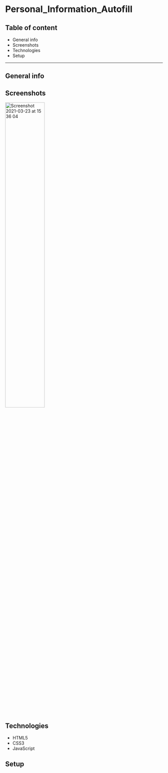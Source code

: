 # Personal_Information_Autofill

## Table of content

- General info
- Screenshots
- Technologies
- Setup

---
## General info

## Screenshots
<img width="50%" alt="Screenshot 2021-03-23 at 15 36 04" src="https://user-images.githubusercontent.com/52051506/112155021-8e8c4700-8bed-11eb-9b6a-399b0df30c3a.png">


## Technologies
- HTML5
- CSS3
- JavaScript


## Setup

